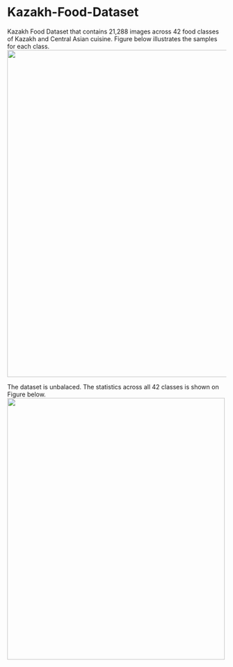 # Kazakh-Food-Dataset
Kazakh Food Dataset that contains 21,288 images across 42 food classes of Kazakh and Central Asian cuisine. 
Figure below illustrates the samples for each class. 
<img src="https://github.com/IS2AI/Kazakh-Food-Dataset/blob/main/figures/samples.png" width="700" height="750">

The dataset is unbalaced. The statistics across all 42 classes is shown on Figure below.
<img src="https://github.com/IS2AI/Kazakh-Food-Dataset/blob/main/figures/stats_plot.png" width="500" height="600">
